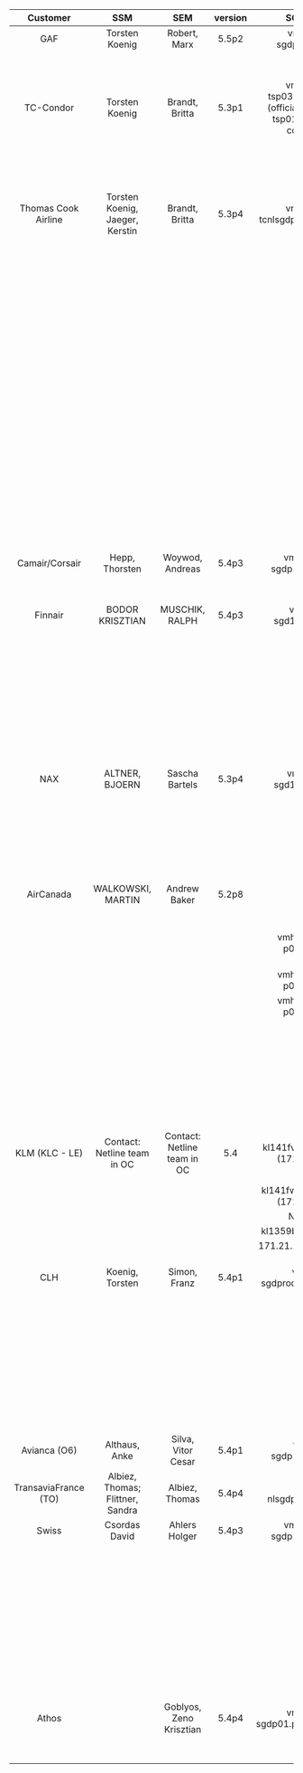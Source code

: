 |        Customer        |                 SSM                |              SEM              | version |                                        SGD servers                                        |                                              NIS server                                              |        Application   servers       |                                                            Url                                                           |
|:----------------------:|:----------------------------------:|:-----------------------------:|:-------:|:-----------------------------------------------------------------------------------------:|:----------------------------------------------------------------------------------------------------:|:----------------------------------:|:------------------------------------------------------------------------------------------------------------------------:|
| GAF                    | Torsten Koenig                     | Robert, Marx                  | 5.5p2   | vmh-gafnl-sgdp2.dcx.dlh.de                                                                | vmh-gafnl-cap2.dcx.dlh.de                                                                            | vmh-gafnl-clp02.dcx.dlh.de         | https://vmh-gafnl-sgdp2.dcx.dlh.de                                                                                       |
|                        |                                    |                               |         |                                                                                           |                                                                                                      | vmh-gafnl-cap2.dcx.dlh.de          |                                                                                                                          |
| TC-Condor              | Torsten Koenig                     | Brandt, Britta                | 5.3p1   | vmh-frathc-tsp03.de.tcgdns.com   (official prod server) , tsp01; tsp02 under construction | vmh-frathc-nlprod01.de.tcgdns.com                                                                    | vmh-frathc-fep01.de.tcgdns.com     | https://vmh-frathc-tsp03.lsyi.net.dlh.de                                                                                 |
|                        |                                    |                               |         |                                                                                           | vmh-frathc-nlprod02.de.tcgdns.com                                                                    | vmh-frathc-fep02.de.tcgdns.com     |                                                                                                                          |
|                        |                                    |                               |         |                                                                                           |                                                                                                      | vmh-frathc-fep03.de.tcgdns.com     |                                                                                                                          |
| Thomas Cook Airline    | Torsten Koenig,   Jaeger, Kerstin  | Brandt, Britta                | 5.3p4   | vmh-frathc-tcnlsgdp1.de.tcgdns.com                                                        | vmh-frathc-tcnlcpp1.de.tcgdns.com                                                                    | vmh-frathc-tcnlclp1.de.tcgdns.com  | https://vmh-frathc-tcnlsgdp1.lsyi.net.dlh.de                                                                             |
|                        |                                    |                               |         |                                                                                           |                                                                                                      | vmh-frathc-tcnlclp2.de.tcgdns.com  |                                                                                                                          |
|                        |                                    |                               |         |                                                                                           |                                                                                                      | vmh-frathc-tcnlclp3.de.tcgdns.com  |                                                                                                                          |
|                        |                                    |                               |         |                                                                                           |                                                                                                      | vmh-frathc-tcnlclp4.de.tcgdns.com  |                                                                                                                          |
|                        |                                    |                               |         |                                                                                           |                                                                                                      | vmh-frathc-tcnlcpp1.de.tcgdns.com  |                                                                                                                          |
|                        |                                    |                               |         |                                                                                           |                                                                                                      | vmh-frathc-tcnldbp1.de.tcgdns.com  |                                                                                                                          |
|                        |                                    |                               |         |                                                                                           |                                                                                                      | vmh-frathc-tcnldbr1.de.tcgdns.com  |                                                                                                                          |
|                        |                                    |                               |         |                                                                                           |                                                                                                      | vmh-frathc-tcnlolp1.de.tcgdns.com  |                                                                                                                          |
|                        |                                    |                               |         |                                                                                           |                                                                                                      | vmh-frathc-tcnlolp2.de.tcgdns.com  |                                                                                                                          |
|                        |                                    |                               |         |                                                                                           |                                                                                                      | vmh-frathc-tcnlopsp1.de.tcgdns.com |                                                                                                                          |
|                        |                                    |                               |         |                                                                                           |                                                                                                      | vmh-frathc-tcnlopsp2.de.tcgdns.com |                                                                                                                          |
|                        |                                    |                               |         |                                                                                           |                                                                                                      | vmh-frathc-tcnlopsp3.de.tcgdns.com |                                                                                                                          |
|                        |                                    |                               |         |                                                                                           |                                                                                                      | vmh-frathc-tcnlopsp4.de.tcgdns.com |                                                                                                                          |
| Camair/Corsair         | Hepp, Thorsten                     | Woywod, Andreas               | 5.4p3   | vmh-corsair-sgdp1.lsy.fra.dlh.de                                                          | vmh-corsair-sgdp1.lsy.fra.dlh.de                                                                     | vmh-corsair-nlapp02.lsy.fra.dlh.de | http://vmh-corsair-sgdp1.lsy.fra.dlh.de                                                                                  |
|                        |                                    |                               |         |                                                                                           |                                                                                                      | vmh-corsair-nlcl02.lsy.fra.dlh.de  |                                                                                                                          |
| Finnair                | BODOR KRISZTIAN                    | MUSCHIK, RALPH                | 5.4p3   | vmh-finnl-sgd1.lsy.fra.dlh.de                                                             | vmh-finnl-app1.lsy.fra.dlh.de                                                                        | vmh-finnl-app1.lsy.fra.dlh.de      | https://vmh-finnl-sgd1.lsy.fra.dlh.de                                                                                    |
|                        |                                    |                               |         |                                                                                           | NIS only for technical accounts, User accounts come from ldap   which is in customer responsibility. | vmh-finnl-apt1.lsy.fra.dlh.de      |                                                                                                                          |
|                        |                                    |                               |         |                                                                                           |                                                                                                      | vmh-finnl-clp5.lsy.fra.dlh.de      |                                                                                                                          |
|                        |                                    |                               |         |                                                                                           |                                                                                                      | vmh-finnl-clt1.lsy.fra.dlh.de      |                                                                                                                          |
|                        |                                    |                               |         |                                                                                           |                                                                                                      | vmh-finnl-cpt1.lsy.fra.dlh.de      |                                                                                                                          |
| NAX                    | ALTNER, BJOERN                     | Sascha Bartels                | 5.3p4   | vmh-naxnl-sgd1.lsy.fra.dlh.de                                                             | vmh-nax-nlnfs-p1.lsy.fra.dlh.de                                                                      | vmh-naxnl-ape1.lsy.fra.dlh.de      | https://vmh-naxnl-sgd1.lsy.fra.dlh.de                                                                                    |
|                        |                                    |                               |         |                                                                                           |                                                                                                      | vmh-naxnl-app1.lsy.fra.dlh.de      |                                                                                                                          |
|                        |                                    |                               |         |                                                                                           |                                                                                                      | vmh-naxnl-app2.lsy.fra.dlh.de      |                                                                                                                          |
|                        |                                    |                               |         |                                                                                           |                                                                                                      | vmh-naxnl-clp1.lsy.fra.dlh.de      |                                                                                                                          |
| AirCanada              | WALKOWSKI, MARTIN                  | Andrew Baker                  | 5.2p8   |                                                                                           | There is no NIS   server. AC manage the user accounts on their own LDAP server.                      | vmh-acs-fopsap-p01.lsy.dlh.de      | https://lsy-osgd.aircanada.ca                                                                                            |
|                        |                                    |                               |         |   vmh-acs-osgd-p01.lsy.dlh.de                                                             |                                                                                                      | vmh-acs-fopsap-p02.lsy.dlh.de      | '''Do not use   this link (for Aircanada users only). Use prod server name instead with FRA   proxy.'''                  |
|                        |                                    |                               |         |   vmh-acs-osgd-p02.lsy.dlh.de                                                             |                                                                                                      | vmh-acs-ifsap-p01.lsy.dlh.de       |                                                                                                                          |
|                        |                                    |                               |         |   vmh-acs-osgd-p03.lsy.dlh.de                                                             |                                                                                                      | vmh-acs-ifsap-p02.lsy.dlh.de       |                                                                                                                          |
|                        |                                    |                               |         |                                                                                           |                                                                                                      | vmh-acs-ifsap-p03.lsy.dlh.de       |                                                                                                                          |
|                        |                                    |                               |         |                                                                                           |                                                                                                      | vmh-acs-ifsap-p04.lsy.dlh.de       |                                                                                                                          |
|                        |                                    |                               |         |                                                                                           |                                                                                                      | vmh-acs-opsap-p01.lsy.dlh.de       |                                                                                                                          |
|                        |                                    |                               |         |                                                                                           |                                                                                                      | vmh-acs-opsap-p02.lsy.dlh.de       |                                                                                                                          |
| KLM (KLC - LE)         | Contact: Netline team   in OC      | Contact: Netline team   in OC | 5.4     | kl141fv0.is.klmcorp.net   (171.21.126.10)                                                 | There is no NIS   server. Customer creates the users on OS level.                                    |                                    | https://www.netline.klm.com   --> reach from Berlin jumpserve See more details in [[OSGD user   management]] KLM section |
|                        |                                    |                               |         | kl141fw1.is.klmcorp.net (171.21.126.12)                                                   | Only SGD level is   in our responsibility                                                            | kl1359b4.is.klmcorp.net            | New OSGD:                                                                                                                |
|                        |                                    |                               |         | New OSGD:                                                                                 |                                                                                                      | 171.21.124.177   (RHEL7)           | https://netlineklc.klm.com                                                                                               |
|                        |                                    |                               |         | kl1359b4.is.klmcorp.net                                                                   |                                                                                                      |                                    |                                                                                                                          |
|                        |                                    |                               |         | 171.21.124.177 (RHEL7)                                                                    |                                                                                                      |                                    |                                                                                                                          |
| CLH                    | Koenig, Torsten                    | Simon, Franz                  | 5.4p1   | vmh-clh-sgdprod01.lsy.fra.dlh.de                                                          | vmh-clh-nlcpprod01.lsy.fra.dlh.de (Note: Some users come from LSY LDAP server)                       | vmh-clh-crewprod01.lsy.fra.dlh.de  | https://clh-nl.lsy.fra.dlh.de/                                                                                           |
|                        |                                    |                               |         |                                                                                           |                                                                                                      | vmh-clh-opsprod01.lsy.fra.dlh.de   | https://vmh-clh-sgdprod01.lsy.fra.dlh.de                                                                                 |
|                        |                                    |                               |         |                                                                                           |                                                                                                      | vmh-clh-nlcpprod01.lsy.fra.dlh.de  |                                                                                                                          |
|                        |                                    |                               |         |                                                                                           |                                                                                                      | vmh-clh-crewprod02.lsy.fra.dlh.de  |                                                                                                                          |
|                        |                                    |                               |         |                                                                                           |                                                                                                      | vmh-clh-opsprod02.lsy.fra.dlh.de   |                                                                                                                          |
|                        |                                    |                               |         |                                                                                           |                                                                                                      | vmh-clh-nlcpprod02.lsy.fra.dlh.de  |                                                                                                                          |
| Avianca   (O6)         | Althaus, Anke                      | Silva, Vitor Cesar            | 5.4p1   | vmh-o6-sgdp1.lsy.fra.dlh.de                                                               | vmh-o6-nlapp1.lsy.fra.dlh.de                                                                         | vmh-o6-nlapp1.lsy.fra.dlh.de       | https://vmh-o6-sgdp1.lsy.fra.dlh.de                                                                                      |
| TransaviaFrance   (TO) | Albiez, Thomas;   Flittner, Sandra | Albiez, Thomas                | 5.4p4   | vmh-hv-nlsgdp1.lsy.fra.dlh.de                                                             | vmh-hv-nlapp1.lsy.fra.dlh.de                                                                         | vmh-hv-nlapp1.lsy.fra.dlh.de       | https://vmh-hv-nlsgdp1.lsy.fra.dlh.de/sgd                                                                                |
| Swiss                  | Csordas David                      | Ahlers Holger                 | 5.4p3   | vmh-swr-nl-sgdp1.lsy.fra.dlh.de                                                           | vmh-swr-nlbe-p01.lsy.fra.dlh.de                                                                      | vmh-swr-nl-p01.lsy.fra.dlh.de      | https://vmh-swr-nl-sgdp1.lsy.fra.dlh.de                                                                                  |
|                        |                                    |                               |         |                                                                                           |                                                                                                      | vmh-swr-nl-p02.lsy.fra.dlh.de      |                                                                                                                          |
|                        |                                    |                               |         |                                                                                           |                                                                                                      | vmh-swr-nlbe-p01.lsy.fra.dlh.de    |                                                                                                                          |
|                        |                                    |                               |         |                                                                                           |                                                                                                      | vmh-swr-nlbe-t01.lsy.fra.dlh.de    |                                                                                                                          |
|                        |                                    |                               |         |                                                                                           |                                                                                                      | vmh-swr-nlocp02.lsy.fra.dlh.de     |                                                                                                                          |
|                        |                                    |                               |         |                                                                                           |                                                                                                      | vmh-swr-nlsched-p1.ad.swiss.com    |                                                                                                                          |
|                        |                                    |                               |         |                                                                                           |                                                                                                      | vmh-swr-nlsched-t1.ad.swiss.com    |                                                                                                                          |
| Athos                  |                                    | Goblyos, Zeno   Krisztian     | 5.4p4   | vmh-athos-sgdp01.passage.fra.dlh.de                                                       | Local users.                                                                                         | vmh-athost1.passage.fra.dlh.de     | https://vmh-athos-sgdp01.passage.fra.dlh.de                                                                              |
|                        |                                    |                               |         |                                                                                           |                                                                                                      | llpa-athosp1.passage.fra.dlh.de    |                                                                                                                          |
